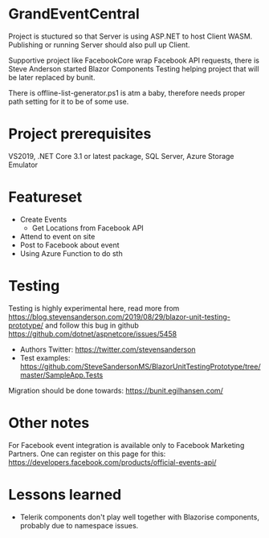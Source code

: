 # GrandEventCentral
Project is stuctured so that Server is using ASP.NET to host Client WASM. Publishing or running Server should also pull up Client. 

Supportive project like FacebookCore wrap Facebook API requests, there is Steve Anderson started Blazor Components Testing helping project that will be later replaced by bunit. 

There is offline-list-generator.ps1 is atm a baby, therefore needs proper path setting for it to be of some use. 

# Project prerequisites
VS2019, .NET Core 3.1 or latest package, SQL Server, Azure Storage Emulator

# Featureset
* Create Events
    * Get Locations from Facebook API
* Attend to event on site
* Post to Facebook about event
* Using Azure Function to do sth

# Testing
Testing is highly experimental here, read more from  https://blog.stevensanderson.com/2019/08/29/blazor-unit-testing-prototype/
and follow this bug in github https://github.com/dotnet/aspnetcore/issues/5458

* Authors Twitter: https://twitter.com/stevensanderson
* Test examples: https://github.com/SteveSandersonMS/BlazorUnitTestingPrototype/tree/master/SampleApp.Tests

Migration should be done towards: https://bunit.egilhansen.com/

# Other notes
For Facebook event integration is available only to Facebook Marketing Partners. One can register on this page for this: https://developers.facebook.com/products/official-events-api/

# Lessons learned
* Telerik components don't play well together with Blazorise components, probably due to namespace issues.
